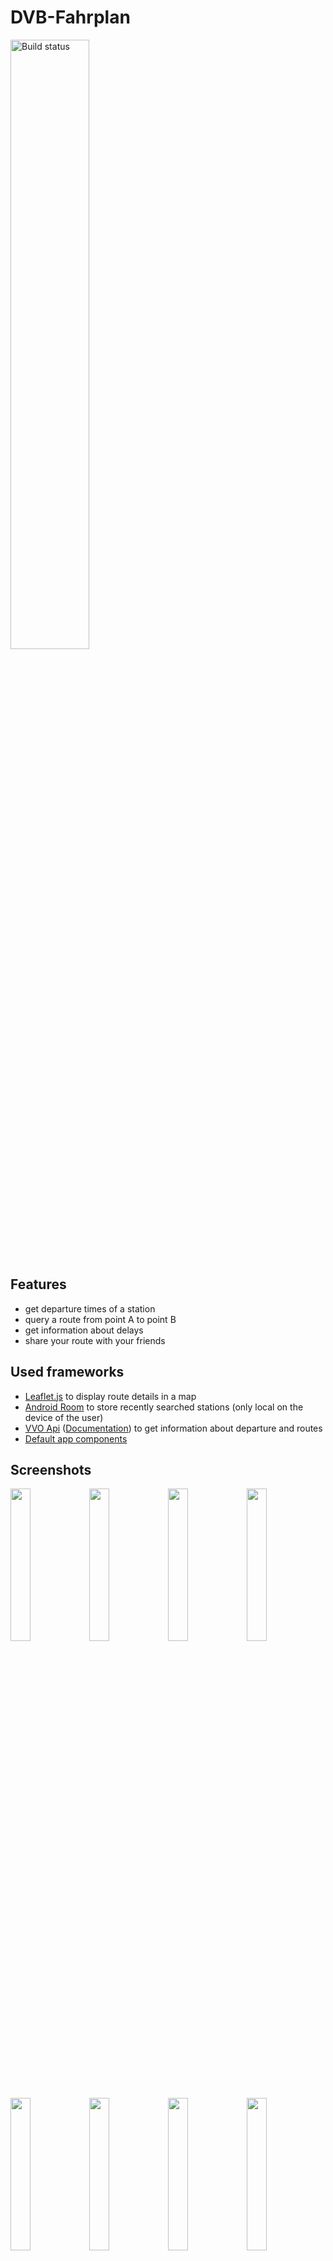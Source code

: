 # DVB-Fahrplan

<a href="https://play.google.com/store/apps/details?id=markus.wieland.dvbfahrplan"><img src="https://upload.wikimedia.org/wikipedia/commons/7/78/Google_Play_Store_badge_EN.svg" alt="Build status" width="50%"></a>

## Features

* get departure times of a station
* query a route from point A to point B
* get information about delays
* share your route with your friends

## Used frameworks

* <a href="https://leafletjs.com/">Leaflet.js</a> to display route details in a map
* <a href="https://developer.android.com/jetpack/androidx/releases/room">Android Room</a> to store recently searched stations (only local on the device of the user)
* <a href="https://webapi.vvo-online.de">VVO Api</a> (<a href="https://github.com/kiliankoe/vvo/blob/main/documentation/webapi.md">Documentation</a>) to get information about departure and routes
* <a href="https://github.com/SoWieMarkus/DefaultAppComponents">Default app components</a>

## Screenshots

<img width="25%" src="https://github.com/SoWieMarkus/DVB-Fahrplan/blob/main/screenshots/englisch/Screenshot_20210425-161238_DVB%20Fahrplan.jpg"><img width="25%" src="https://github.com/SoWieMarkus/DVB-Fahrplan/blob/main/screenshots/englisch/Screenshot_20210425-161301_DVB%20Fahrplan.jpg"><img width="25%" src="https://github.com/SoWieMarkus/DVB-Fahrplan/blob/main/screenshots/englisch/Screenshot_20210425-161309_DVB%20Fahrplan.jpg"><img width="25%" src="https://github.com/SoWieMarkus/DVB-Fahrplan/blob/main/screenshots/englisch/Screenshot_20210425-161323_DVB%20Fahrplan.jpg"><img width="25%" src="https://github.com/SoWieMarkus/DVB-Fahrplan/blob/main/screenshots/englisch/Screenshot_20210425-161343_DVB%20Fahrplan.jpg"><img width="25%" src="https://github.com/SoWieMarkus/DVB-Fahrplan/blob/main/screenshots/englisch/Screenshot_20210425-161350_DVB%20Fahrplan.jpg"><img width="25%" src="https://github.com/SoWieMarkus/DVB-Fahrplan/blob/main/screenshots/englisch/Screenshot_20210425-161356_DVB%20Fahrplan.jpg"><img width="25%" src="https://github.com/SoWieMarkus/DVB-Fahrplan/blob/main/screenshots/englisch/Screenshot_20210425-161407_DVB%20Fahrplan.jpg">
